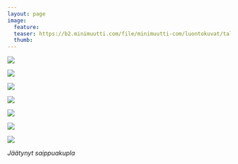 ```yaml
---
layout: page
image:
  feature:
  teaser: https://b2.minimuutti.com/file/minimuutti-com/luontokuvat/talvi/4/DS46589-245px.jpg
  thumb:
---
```


![](https://b2.minimuutti.com/file/minimuutti-com/luontokuvat/talvi/4/DS46306-800px.jpg)

![](https://b2.minimuutti.com/file/minimuutti-com/luontokuvat/talvi/4/DS46357-800px.jpg)

![](https://b2.minimuutti.com/file/minimuutti-com/luontokuvat/talvi/4/DS46358-800px.jpg)

![](https://b2.minimuutti.com/file/minimuutti-com/luontokuvat/talvi/4/DS46366-800px.jpg)

![](https://b2.minimuutti.com/file/minimuutti-com/luontokuvat/talvi/4/DS46379-800px.jpg)

![](https://b2.minimuutti.com/file/minimuutti-com/luontokuvat/talvi/4/DS46589-800px.jpg)

![](https://b2.minimuutti.com/file/minimuutti-com/luontokuvat/talvi/4/DS46577-800px.jpg)

*Jäätynyt saippuakupla*
